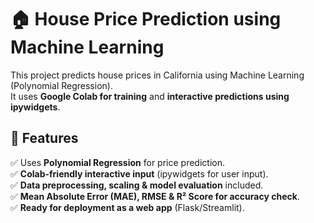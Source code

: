 # 🏠 House Price Prediction using Machine Learning

This project predicts house prices in California using Machine Learning (Polynomial Regression).  
It uses **Google Colab for training** and **interactive predictions using ipywidgets**.



## 📌 Features
✅ Uses **Polynomial Regression** for price prediction.  
✅ **Colab-friendly interactive input** (ipywidgets for user input).  
✅ **Data preprocessing, scaling & model evaluation** included.  
✅ **Mean Absolute Error (MAE), RMSE & R² Score for accuracy check**.  
✅ **Ready for deployment as a web app** (Flask/Streamlit).  




